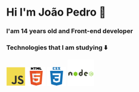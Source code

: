 <h1>Hi I'm João Pedro 👋</h1>

###   I'am 14 years old and Front-end developer

### Technologies that I am studying ⬇️

<div display='flex'>
<img src='https://raw.githubusercontent.com/devicons/devicon/master/icons/javascript/javascript-original.svg' width='50'>
<img src='https://raw.githubusercontent.com/devicons/devicon/master/icons/html5/html5-original-wordmark.svg' width='50'>
<img src='https://raw.githubusercontent.com/devicons/devicon/master/icons/css3/css3-plain-wordmark.svg' width='50'>
<img src='https://raw.githubusercontent.com/devicons/devicon/master/icons/nodejs/nodejs-original-wordmark.svg' width='70'>
</div>

